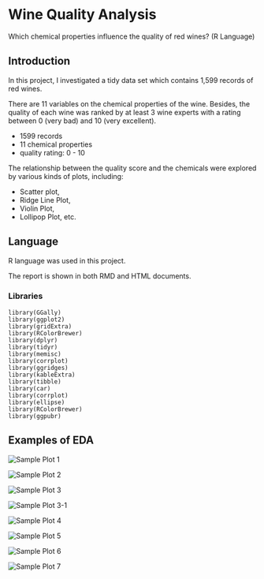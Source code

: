 # Wine Quality Analysis
Which chemical properties influence the quality of red wines?
(R Language)

## Introduction
In this project, I investigated a tidy data set which contains 1,599 records of red wines.

There are 11 variables on the chemical properties of the wine. Besides, the quality of each wine was ranked by at least 3 wine experts with a rating between 0 (very bad) and 10 (very excellent).

+ 1599 records
+ 11 chemical properties
+ quality rating: 0 - 10

The relationship between the quality score and the chemicals were explored by various kinds of plots, including:

+ Scatter plot,
+ Ridge Line Plot,
+ Violin Plot,
+ Lollipop Plot, etc.


## Language
R language was used in this project.

The report is shown in both RMD and HTML documents.

### Libraries
```
library(GGally)
library(ggplot2)
library(gridExtra)
library(RColorBrewer) 
library(dplyr)
library(tidyr)
library(memisc)
library(corrplot)
library(ggridges) 
library(kableExtra)
library(tibble) 
library(car)
library(corrplot)
library(ellipse)
library(RColorBrewer)
library(ggpubr) 
```

## Examples of EDA
![Sample Plot 1](https://github.com/yanglinjing/dand_p6_wine_quality_analysis/blob/master/readme_pic/sample_pic.png?raw=true)

![Sample Plot 2](https://github.com/yanglinjing/dand_p6_wine_quality_analysis/blob/master/readme_pic/sample_pic2.png?raw=true)

![Sample Plot 3](https://github.com/yanglinjing/dand_p6_wine_quality_analysis/blob/master/readme_pic/sample_pic3.png?raw=true)

![Sample Plot 3-1](https://github.com/yanglinjing/dand_p6_wine_quality_analysis/blob/master/readme_pic/sample_pic3-1.png?raw=true)

![Sample Plot 4](https://github.com/yanglinjing/dand_p6_wine_quality_analysis/blob/master/readme_pic/sample_pic4.png?raw=true)

![Sample Plot 5](https://github.com/yanglinjing/dand_p6_wine_quality_analysis/blob/master/readme_pic/sample_pic5.png?raw=true)

![Sample Plot 6](https://github.com/yanglinjing/dand_p6_wine_quality_analysis/blob/master/readme_pic/sample_pic6.png?raw=true)

![Sample Plot 7](https://github.com/yanglinjing/dand_p6_wine_quality_analysis/blob/master/readme_pic/sample_pic7.png?raw=true)

